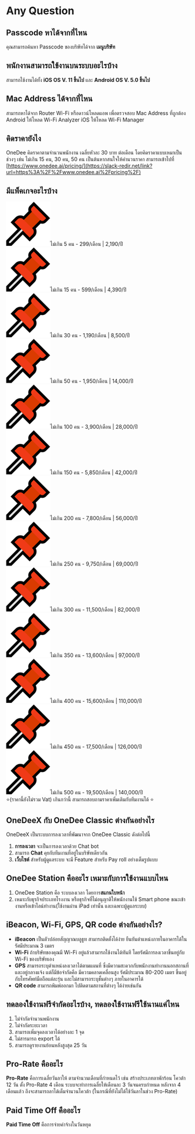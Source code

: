 # Any Question

## Passcode หาได้จากที่ไหน

คุณสามารถค้นหา Passcode ของบริษัทได้จาก **เมนูบริษัท**

## **พนักงานสามารถใช้งานบนระบบอะไรบ้าง**

สามารถใช้งานได้ทั้ง **iOS OS V. 11 ขึ้นไป** และ **Android OS V. 5.0 ขึ้นไป**

## Mac Address ได้จากที่ไหน

สามารถหาได้จาก Router Wi-Fi หรือดาวน์โหลดแอพ เพื่อตรวจสอบ Mac Address ที่ถูกต้อง Android ให้โหลด Wi-Fi Analyzer iOS ให้โหลด Wi-Fi Manager

## คิดราคายังไง

OneDee คิดราคาตามจำนวนพนักงาน เฉลี่ยหัวละ 30 บาท ต่อเดือน โดยคิดราคาแบบเหมาเป็นช่วงๆ เช่น ไม่เกิน 15 คน, 30 คน, 50 คน เป็นต้นหากสนใจให้คำนวนราคา สามารถเข้าไปที่ [https://www.onedee.ai/pricing/](https://slack-redir.net/link?url=https%3A%2F%2Fwww.onedee.ai%2Fpricing%2F)

## มีแพ็คเกจอะไรบ้าง

![](../../.gitbook/assets/image-21%20%284%29.png)ไม่เกิน 5 คน - 299/เดือน \| 2,190/ปี  
![](../../.gitbook/assets/image-21%20%285%29.png)ไม่เกิน 15 คน - 599/เดือน \| 4,390/ปี  
![](../../.gitbook/assets/image-21%20%286%29.png)ไม่เกิน 30 คน - 1,190/เดือน \| 8,500/ปี  
![](../../.gitbook/assets/image-21%20%281%29.png)ไม่เกิน 50 คน - 1,950/เดือน \| 14,000/ปี  
![](../../.gitbook/assets/image-21.png)ไม่เกิน 100 คน - 3,900/เดือน \| 28,000/ปี  
![](../../.gitbook/assets/image-21%20%282%29.png)ไม่เกิน 150 คน - 5,850/เดือน \| 42,000/ปี  
![](../../.gitbook/assets/image-21%20%283%29.png)ไม่เกิน 200 คน - 7,800/เดือน \| 56,000/ปี  
![](../../.gitbook/assets/image-4%20%284%29.png)ไม่เกิน 250 คน - 9,750/เดือน \| 69,000/ปี  
![](../../.gitbook/assets/image-4%20%283%29.png)ไม่เกิน 300 คน - 11,500/เดือน \| 82,000/ปี  
![](../../.gitbook/assets/image-4%20%282%29.png)ไม่เกิน 350 คน - 13,600/เดือน \| 97,000/ปี  
![](../../.gitbook/assets/image-4%20%281%29.png)ไม่เกิน 400 คน - 15,600/เดือน \| 110,000/ปี  
![](../../.gitbook/assets/image-4%20%285%29.png)ไม่เกิน 450 คน - 17,500/เดือน \| 126,000/ปี  
![](../../.gitbook/assets/image-4.png)ไม่เกิน 500 คน - 19,500/เดือน \| 140,000/ปี  
⭐\(ราคานี้ยังไม่รวม Vat\) เกินกว่านี้ สามารถสอบถามราคาเพิ่มเติมกับทีมงานได้ ⭐

## OneDeeX กับ OneDee Classic ต่างกันอย่างไร

OneDeeX เป็นระบบการลงเวลาที่พัฒนาจาก OneDee Classic ดังต่อไปนี้

1. **การลงเวลา** จะเป็นการลงเวลาด้วย Chat bot 
2. สามารถ **Chat** คุยกับทีมงานที่อยู่ในบริษัทเดียวกัน 
3. **เว็บไซต์** สำหรับผู้ดูแลระบบ จะมี Feature สำหรับ Pay roll อย่างเต็มรูปแบบ

## OneDee Station คืออะไร เหมาะกับการใช้งานแบบไหน

1. OneDee Station คือ ระบบลงเวลา โดยการ**สแกนใบหน้า**
2. เหมาะกับธุรกิจประเภทโรงงาน หรือธุรกิจที่ไม่อนุญาติให้พนักงานใช้ Smart phone ขณะเข้างานหรือเข้าไลน์ทำงาน\(ใช้งานผ่าน iPad เท่านั้น และเฉพาะผู้ดูแลระบบ\)

## iBeacon, Wi-Fi, GPS, QR code ต่างกันอย่างไร?

* **iBeacon** เป็นตัวปล่อยสัญญาณบลูธูท สามารถติดตั้งได้ง่าย ยืนยันตำแหน่งภายในอาคารได้ในรัศมีประมาณ 3 เมตร
* **Wi-Fi** ถ้าบริษัทของคุณมี Wi-Fi อยู่แล้วสามารถใช้งานได้ทันที โดยรัศมีการลงเวลาขึ้นอยู่กับ Wi-Fi ของบริษัทเอง
* **GPS** สามารถระบุตำแหน่งลงเวลาได้ตามแผนที่ ซึ่งมีความสะดวกกับพนักงานทำงานนอกสถานที่ และอยู่กลางแจ้ง แต่ก็มีข้อจำกัดคือ มีความคลาดเคลื่อนสูง รัศมีประมาณ 80-200 เมตร ขึ้นอยู่กับโทรศัพท์มือถือแต่ละรุ่น และไม่สามารถระบุชั้นต่างๆ ภายในอาคารได้
* **QR code** สามารถพิมพ์ออกมา ไปติดตามสถานที่ต่างๆ ได้ง่ายเช่นกัน

## ทดลองใช้งานฟรีจำกัดอะไรบ้าง, ทดลองใช้งานฟรีใช้นานแค่ไหน

1. ไม่จำกัดจำนวนพนักงาน
2. ไม่จำกัดระยะเวลา
3. สามารถเพิ่มจุดลงเวลาได้อย่างละ 1 จุด
4. ไม่สารมารถ export ได้
5. สามารถดูรายงานย้อนหลังสูงสุด 25 วัน

## Pro-Rate คืออะไร

**Pro-Rate** คือการเฉลี่ยวันลาให้ ตามจำนวนเดือนที่กำหนดไว้ เช่น สร้างประเภทลาพักร้อน โควต้า 12 วัน ตั้ง Pro-Rate 4 เดือน ระบบจะทำการเฉลี่ยให้เดือนละ 3 วันจนครบกำหนด หลังจาก 4 เดือนแล้ว ถึงจะสามารถลาได้เต็มจำนวนโควต้า \(ในกรณีที่ยังไม่ได้ใช้วันลาในช่วง Pro-Rate\)

## Paid Time Off คืออะไร

**Paid Time Off** คือการจ่ายค่าจ้างในวันหยุด

